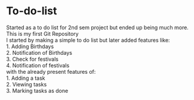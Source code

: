 # To-do-list
Started as a to do list for 2nd sem project but ended up being much more. This is my first Git Repository
<br>
I started by making a simple to do list but later added features like:
<br>1. Adding Birthdays
<br>2. Notification of Birthdays
<br>3. Check for festivals
<br>4. Notification of festivals
<br>with the already present features of:
<br>1. Adding a task
<br>2. Viewing tasks
<br>3. Marking tasks as done
